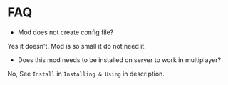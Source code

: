 # FAQ

- Mod does not create config file?

Yes it doesn't. Mod is so small it do not need it.

- Does this mod needs to be installed on server to work in multiplayer?

No, See `Install` in `Installing & Using` in description.
